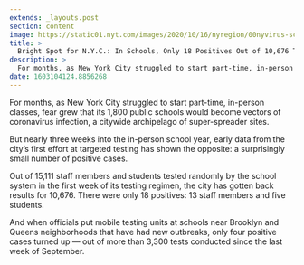 ```yaml
--- 
extends: _layouts.post 
section: content 
image: https://static01.nyt.com/images/2020/10/16/nyregion/00nyvirus-schooltesting1/00nyvirus-schooltesting1-facebookJumbo.jpg 
title: > 
  Bright Spot for N.Y.C.: In Schools, Only 18 Positives Out of 10,676 Tests 
description: > 
  For months, as New York City struggled to start part-time, in-person classes, fear grew that its 1,800 public schools would become vectors of coronavirus infection, a citywide archipelago of super-spreader sites.But nearly three weeks into the in-person school year, early data from the city’s first effort at targeted testing has shown the opposite: a surprisingly small number of positive cases.Out of 15,111 staff members and students tested randomly by the school system in the first week of its testing regimen, the city has gotten back results for 10,676.There were only 18 positives: 13 staff members and five students.And when officials put mobile testing units at schools near Brooklyn and Queens neighborhoods that have had new outbreaks, only four positive cases turned up — out of more than 3,300 tests conducted since the last week of September. 
date: 1603104124.8856268 
--- 
```

<div><p class="css-158dogj evys1bk0">For months, as New York City struggled to start part-time, in-person classes, fear grew that its 1,800 public schools would become vectors of coronavirus infection, a citywide archipelago of super-spreader sites.</p><p class="css-158dogj evys1bk0">But nearly three weeks into the in-person school year, early data from the city&#8217;s first effort at targeted testing has shown the opposite: a surprisingly small number of positive cases.</p><p class="css-158dogj evys1bk0">Out of 15,111 staff members and students tested randomly by the school system in the first week of its testing regimen, the city has gotten back results for 10,676. There were only 18 positives: 13 staff members and five students.</p><p class="css-158dogj evys1bk0">And when officials put mobile testing units at schools near Brooklyn and Queens neighborhoods that have had new outbreaks, only four positive cases turned up &#8212; out of more than 3,300 tests conducted since the last week of September.</p></div>